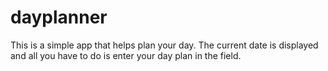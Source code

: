 # dayplanner

This is a simple app that helps plan your day.
The current date is displayed and all you have to do is enter your day plan in the field.
